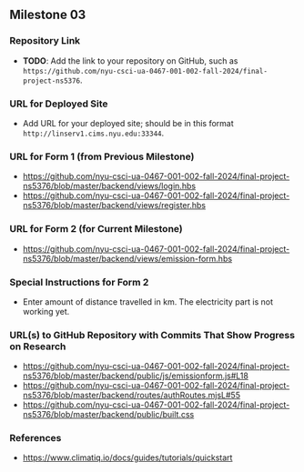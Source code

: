 ## Milestone 03

### Repository Link
- **TODO**: Add the link to your repository on GitHub, such as `https://github.com/nyu-csci-ua-0467-001-002-fall-2024/final-project-ns5376`.

### URL for Deployed Site
- Add URL for your deployed site; should be in this format `http://linserv1.cims.nyu.edu:33344`.

### URL for Form 1 (from Previous Milestone)
- https://github.com/nyu-csci-ua-0467-001-002-fall-2024/final-project-ns5376/blob/master/backend/views/login.hbs
- https://github.com/nyu-csci-ua-0467-001-002-fall-2024/final-project-ns5376/blob/master/backend/views/register.hbs


### URL for Form 2 (for Current Milestone)
- https://github.com/nyu-csci-ua-0467-001-002-fall-2024/final-project-ns5376/blob/master/backend/views/emission-form.hbs

### Special Instructions for Form 2
- Enter amount of distance travelled in km. The electricity part is not working yet.

### URL(s) to GitHub Repository with Commits That Show Progress on Research
- https://github.com/nyu-csci-ua-0467-001-002-fall-2024/final-project-ns5376/blob/master/backend/public/js/emissionform.js#L18
- https://github.com/nyu-csci-ua-0467-001-002-fall-2024/final-project-ns5376/blob/master/backend/routes/authRoutes.mjsL#55
- https://github.com/nyu-csci-ua-0467-001-002-fall-2024/final-project-ns5376/blob/master/backend/public/built.css

### References
- https://www.climatiq.io/docs/guides/tutorials/quickstart